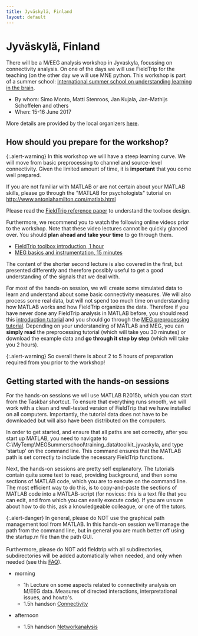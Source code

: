 ```yaml
---
title: Jyväskylä, Finland
layout: default
---
```


# Jyväskylä, Finland

There will be a M/EEG analysis workshop in Jyvaskyla, focussing on connectivity analysis. On one of the days we will use FieldTrip for the teaching (on the other day we will use MNE python. This workshop is part of a summer school: [International summer school on understanding learning in the brain](http://cibr.jyu.fi/en/training/brain-summerschool2017/scientific_program).

*  By whom: Simo Monto, Matti Stenroos, Jan Kujala, Jan-Mathijs Schoffelen and others
*  When: 15-16 June 2017

More details are provided by the local organizers [here](http://cibr.jyu.fi/en/training/brain-summerschool2017/scientific_program).

## How should you prepare for the workshop?

{:.alert-warning}
In this workshop we will have a steep learning curve. We will move from basic preprocessing to channel and source-level connectivity. Given the limited amount of time, it is **important** that you come well prepared.

If you are not familiar with MATLAB or are not certain about your MATLAB skills, please go through the "MATLAB for psychologists" tutorial on http://www.antoniahamilton.com/matlab.html

Please read the [FieldTrip reference paper](http://www.hindawi.com/journals/cin/2011/156869/) to understand the toolbox design.

Furthermore, we recommend you to watch the following online videos prior to the workshop. Note that these video lectures cannot be quickly glanced over. You should **plan ahead and take your time** to go through them.

*  [FieldTrip toolbox introduction, 1 hour](https://www.youtube.com/watch?v=eUVL_twWNdk)
*  [MEG basics and instrumentation, 15 minutes](https://www.youtube.com/watch?v=CPj4jJACeIs)

The content of the shorter second lecture is also covered in the first, but presented differently and therefore possibly useful to get a good understanding of the signals that we deal with.

For most of the hands-on session, we will create some simulated data to learn and understand about some basic connectivity measures. We will also process some real data, but will not spend too much time on understanding how MATLAB works and how FieldTrip organizes the data. Therefore if you have never done any FieldTrip analysis in MATLAB before, you should read this [introduction tutorial](/tutorial/introduction) and you should go through the [MEG preprocessing tutorial](/tutorial/eventrelatedaveraging). Depending on your understanding of MATLAB and MEG, you can **simply read** the preprocessing tutorial (which will take you 30 minutes) or download the example data and **go through it step by step** (which will take you 2 hours).

{:.alert-warning}
So overall there is about 2 to 5 hours of preparation required from you prior to the workshop!

## Getting started with the hands-on sessions

For the hands-on sessions we will use MATLAB R2015b, which you can start from the Taskbar shortcut. To ensure that everything runs smooth, we will work with a clean and well-tested version of FieldTrip that we have installed on all computers. Importantly, the tutorial data does not have to be downloaded but will also have been distributed on the computers.

In order to get started, and ensure that all paths are set correctly, after you start up MATLAB, you need to navigate to C:\MyTemp\MEGSummerschool\training_data\toolkit_jyvaskyla\, and type 'startup' on the command line. This command ensures that the MATLAB path is set correctly to include the necessary FieldTrip functions.

Next, the hands-on sessions are pretty self explanatory. The tutorials contain quite some text to read, providing background, and then some sections of MATLAB code, which you are to execute on the command line. The most efficient way to do this, is to copy-and-paste the sections of MATLAB code into a MATLAB-script (for novices: this is a text file that you can edit, and from which you can easily execute code). If you are unsure about how to do this, ask a knowledgeable colleague, or one of the tutors.

{:.alert-danger}
In general, please do NOT use the graphical path management tool from MATLAB. In this hands-on session we'll manage the path from the command line, but in general you are much better off using the startup.m file than the path GUI.
<br/>
<br/>
Furthermore, please do NOT add fieldtrip with all subdirectories, subdirectories will be added automatically when needed, and only when needed (see this [FAQ](/faq/should_i_add_fieldtrip_with_all_subdirectories_to_my_matlab_path)).

*  morning
    * 1h Lecture on some aspects related to connectivity analysis on M/EEG data. Measures of directed interactions, interpretational issues, and howto's.
    * 1.5h handson [Connectivity](/tutorial/connectivity)

*  afternoon
    * 1.5h handson [Networkanalysis](/tutorial/networkanalysis)
